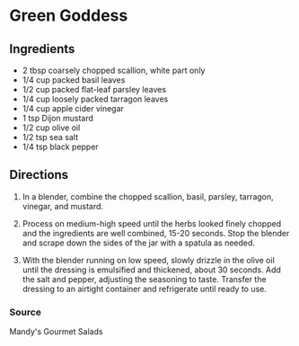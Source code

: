 # Green Goddess

## Ingredients

- 2 tbsp coarsely chopped scallion, white part only
- 1/4 cup packed basil leaves
- 1/2 cup packed flat-leaf parsley leaves
- 1/4 cup loosely packed tarragon leaves
- 1/4 cup apple cider vinegar
- 1 tsp Dijon mustard
- 1/2 cup olive oil
- 1/2 tsp sea salt
- 1/4 tsp black pepper

## Directions

1. In a blender, combine the chopped scallion, basil, parsley, tarragon,
   vinegar, and mustard.

1. Process on medium-high speed until the herbs looked finely chopped and the
   ingredients are well combined, 15-20 seconds. Stop the blender and scrape
   down  the sides of the jar with a spatula as needed.

1. With the blender running on low speed, slowly drizzle in the olive oil until
   the dressing is emulsified and thickened, about 30 seconds. Add the salt and
   pepper, adjusting the seasoning to taste. Transfer the dressing to an
   airtight container and refrigerate until ready to use.

### Source

Mandy's Gourmet Salads
